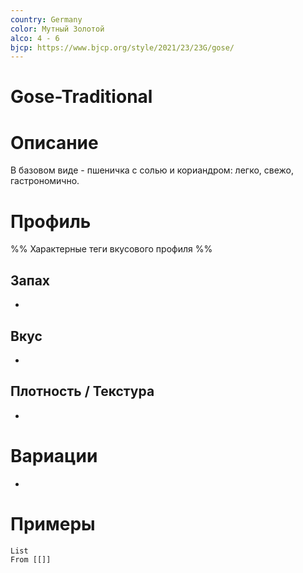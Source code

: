 ```yaml
---
country: Germany
color: Мутный Золотой
alco: 4 - 6
bjcp: https://www.bjcp.org/style/2021/23/23G/gose/
---
```

# Gose-Traditional

# Описание 

В базовом виде - пшеничка с солью и кориандром: легко, свежо, гастрономично.

# Профиль

%% Характерные теги вкусового профиля  %%

## Запах

- 

## Вкус

-  

## Плотность / Текстура 

- 


# Вариации

- 

# Примеры

```dataview
List 
From [[]]
```

